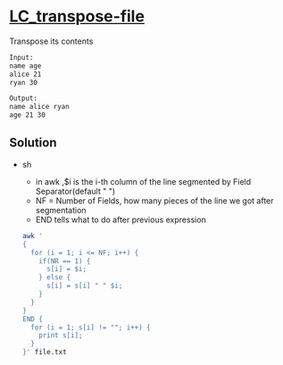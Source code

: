 # [LC_transpose-file](https://leetcode.com/problems/transpose-file)

Transpose its contents


```txt
Input:
name age
alice 21
ryan 30

Output:
name alice ryan
age 21 30
```

## Solution

* sh
  * in awk ,$i is the i-th column of the line segmented by Field Separator(default " ")
  * NF = Number of Fields, how many pieces of the line we got after segmentation
  * END tells what to do after previous expression

  ```sh
  awk '
  {
    for (i = 1; i <= NF; i++) {
      if(NR == 1) {
        s[i] = $i;
      } else {
        s[i] = s[i] " " $i;
      }
    }
  }
  END {
    for (i = 1; s[i] != ""; i++) {
      print s[i];
    }
  }' file.txt
  ```
